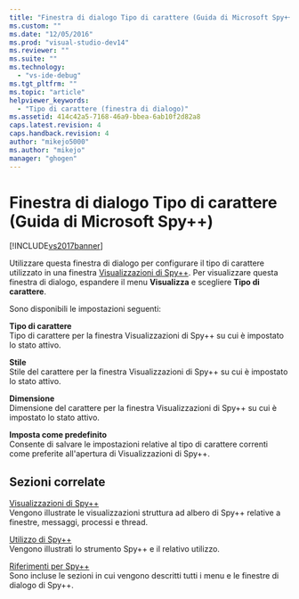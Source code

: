 ```yaml
---
title: "Finestra di dialogo Tipo di carattere (Guida di Microsoft Spy++) | Microsoft Docs"
ms.custom: ""
ms.date: "12/05/2016"
ms.prod: "visual-studio-dev14"
ms.reviewer: ""
ms.suite: ""
ms.technology: 
  - "vs-ide-debug"
ms.tgt_pltfrm: ""
ms.topic: "article"
helpviewer_keywords: 
  - "Tipo di carattere (finestra di dialogo)"
ms.assetid: 414c42a5-7168-46a9-bbea-6ab10f2d82a8
caps.latest.revision: 4
caps.handback.revision: 4
author: "mikejo5000"
ms.author: "mikejo"
manager: "ghogen"
---
```

# Finestra di dialogo Tipo di carattere (Guida di Microsoft Spy++)
[!INCLUDE[vs2017banner](../code-quality/includes/vs2017banner.md)]

Utilizzare questa finestra di dialogo per configurare il tipo di carattere utilizzato in una finestra [Visualizzazioni di Spy\+\+](../debugger/spy-increment-views.md).  Per visualizzare questa finestra di dialogo, espandere il menu **Visualizza** e scegliere **Tipo di carattere**.  
  
 Sono disponibili le impostazioni seguenti:  
  
 **Tipo di carattere**  
 Tipo di carattere per la finestra Visualizzazioni di Spy\+\+ su cui è impostato lo stato attivo.  
  
 **Stile**  
 Stile del carattere per la finestra Visualizzazioni di Spy\+\+ su cui è impostato lo stato attivo.  
  
 **Dimensione**  
 Dimensione del carattere per la finestra Visualizzazioni di Spy\+\+ su cui è impostato lo stato attivo.  
  
 **Imposta come predefinito**  
 Consente di salvare le impostazioni relative al tipo di carattere correnti come preferite all'apertura di Visualizzazioni di Spy\+\+.  
  
## Sezioni correlate  
 [Visualizzazioni di Spy\+\+](../debugger/spy-increment-views.md)  
 Vengono illustrate le visualizzazioni struttura ad albero di Spy\+\+ relative a finestre, messaggi, processi e thread.  
  
 [Utilizzo di Spy\+\+](../debugger/using-spy-increment.md)  
 Vengono illustrati lo strumento Spy\+\+ e il relativo utilizzo.  
  
 [Riferimenti per Spy\+\+](../debugger/spy-increment-reference.md)  
 Sono incluse le sezioni in cui vengono descritti tutti i menu e le finestre di dialogo di Spy\+\+.